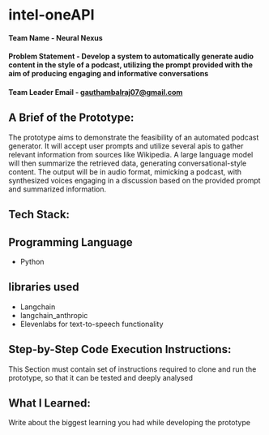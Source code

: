 # intel-oneAPI

#### Team Name - Neural Nexus
#### Problem Statement - Develop a system to automatically generate audio content in the style of a podcast, utilizing the prompt provided  with the aim of producing engaging and informative conversations
#### Team Leader Email - gauthambalraj07@gmail.com

## A Brief of the Prototype:
The prototype aims to demonstrate the feasibility of an automated podcast generator. It will accept user prompts and utilize several apis to gather relevant information from sources like Wikipedia. A large language model will then summarize the retrieved data, generating conversational-style content. The output will be in audio format, mimicking a podcast, with synthesized voices engaging in a discussion based on the provided prompt and summarized information.
  
  
## Tech Stack: 

## Programming Language
- Python

## libraries used
- Langchain
- langchain_anthropic
- Elevenlabs for text-to-speech functionality

   
## Step-by-Step Code Execution Instructions:
  This Section must contain set of instructions required to clone and run the prototype, so that it can be tested and deeply analysed
  
## What I Learned:
   Write about the biggest learning you had while developing the prototype
